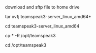 download and sftp file to home drive

tar xvfj teamspeak3-server_linux_amd64*

cd teamspeak3-server_linux_amd64

cp * -R /opt/teamspeak3

cd /opt/teamspeak3